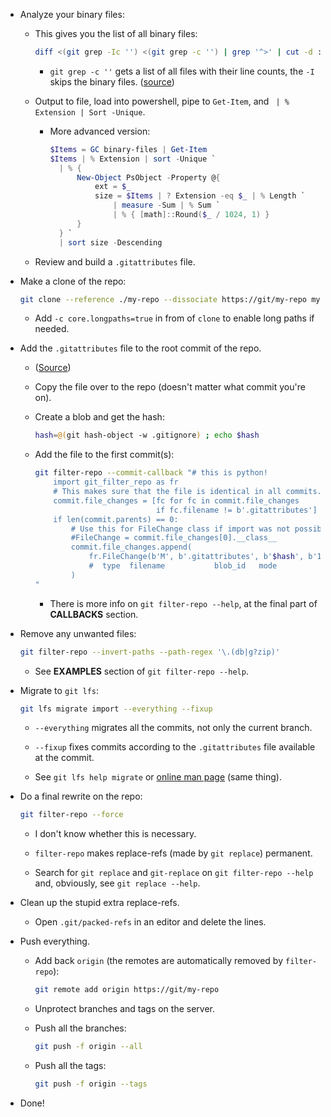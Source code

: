 - Analyze your binary files:

  - This gives you the list of all binary files:

    ```sh
    diff <(git grep -Ic '') <(git grep -c '') | grep '^>' | cut -d : -f 1 | cut -d ' ' -f 2-
    ```

    - `git grep -c ''` gets a list of all files with their line counts, the `-I` skips the binary files. ([source](https://stackoverflow.com/questions/30689384/find-all-binary-files-in-git-head))

  - Output to file, load into powershell, pipe to `Get-Item`, and ` | % Extension | Sort -Unique`.

    - More advanced version:

      ```ps1
      $Items = GC binary-files | Get-Item
      $Items | % Extension | sort -Unique `
        | % {
            New-Object PsObject -Property @{
                ext = $_
                size = $Items | ? Extension -eq $_ | % Length `
                    | measure -Sum | % Sum `
                    | % { [math]::Round($_ / 1024, 1) }
            }
        } `
        | sort size -Descending
      ```

  - Review and build a `.gitattributes` file.

- Make a clone of the repo:

  ```sh
  git clone --reference ./my-repo --dissociate https://git/my-repo my-repo-mig-1
  ```

  - Add `-c core.longpaths=true` in from of `clone` to enable long paths if needed.

- Add the `.gitattributes` file to the root commit of the repo.

  - ([Source](https://github.com/newren/git-filter-repo/blob/d8e858aeca643284e3a2f8a45e1476ec4d6f2920/contrib/filter-repo-demos/insert-beginning))

  - Copy the file over to the repo (doesn't matter what commit you're on).

  - Create a blob and get the hash:

    ```sh
    hash=@(git hash-object -w .gitignore) ; echo $hash
    ```

  - Add the file to the first commit(s):

    ```sh
    git filter-repo --commit-callback "# this is python!
        import git_filter_repo as fr
        # This makes sure that the file is identical in all commits.
        commit.file_changes = [fc for fc in commit.file_changes
                               if fc.filename != b'.gitattributes']
        if len(commit.parents) == 0:
            # Use this for FileChange class if import was not possible.
            #FileChange = commit.file_changes[0].__class__
            commit.file_changes.append(
                fr.FileChange(b'M', b'.gitattributes', b'$hash', b'100644')
                #  type  filename           blob_id   mode
            )
    "
    ```

    - There is more info on `git filter-repo --help`, at the final part of **CALLBACKS** section.

- Remove any unwanted files:

  ```sh
  git filter-repo --invert-paths --path-regex '\.(db|g?zip)'
  ```

  - See **EXAMPLES** section of `git filter-repo --help`.

- Migrate to `git lfs`:

  ```sh
  git lfs migrate import --everything --fixup
  ```

  - `--everything` migrates all the commits, not only the current branch.

  - `--fixup` fixes commits according to the `.gitattributes` file available at the commit.

  - See `git lfs help migrate` or [online man page](https://github.com/git-lfs/git-lfs/blob/main/docs/man/git-lfs-migrate.1.ronn) (same thing).

- Do a final rewrite on the repo:

  ```sh
  git filter-repo --force
  ```

  - I don't know whether this is necessary.

  - `filter-repo` makes replace-refs (made by `git replace`) permanent.

  - Search for `git replace` and `git-replace` on `git filter-repo --help` and, obviously, see `git replace --help`.

- Clean up the stupid extra replace-refs.

  - Open `.git/packed-refs` in an editor and delete the lines.

- Push everything.

  - Add back `origin` (the remotes are automatically removed by `filter-repo`):

    ```sh
    git remote add origin https://git/my-repo
    ```

  - Unprotect branches and tags on the server.

  - Push all the branches:

    ```sh
    git push -f origin --all
    ```

  - Push all the tags:

    ```sh
    git push -f origin --tags
    ```

- Done!

